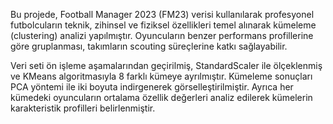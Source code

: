Bu projede, Football Manager 2023 (FM23) verisi kullanılarak profesyonel futbolcuların teknik, zihinsel ve fiziksel özellikleri temel alınarak kümeleme (clustering) analizi yapılmıştır. Oyuncuların benzer performans profillerine göre gruplanması, takımların scouting süreçlerine katkı sağlayabilir. 

Veri seti ön işleme aşamalarından geçirilmiş, StandardScaler ile ölçeklenmiş ve KMeans algoritmasıyla 8 farklı kümeye ayrılmıştır. Kümeleme sonuçları PCA yöntemi ile iki boyuta indirgenerek görselleştirilmiştir. Ayrıca her kümedeki oyuncuların ortalama özellik değerleri analiz edilerek kümelerin karakteristik profilleri belirlenmiştir. 
